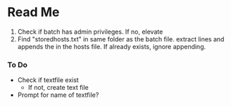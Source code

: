 # Read Me

1. Check if batch has admin privileges. If no, elevate
2. Find "storedhosts.txt" in same folder as the batch file. extract lines and appends the in the hosts file. If already exists, ignore appending.

### To Do
- Check if textfile exist
	- If not, create text file
- Prompt for name of textfile?